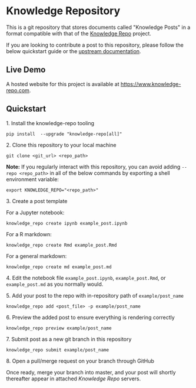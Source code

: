 # Knowledge Repository

This is a git repository that stores documents called "Knowledge Posts" in a
format compatible with that of the [Knowledge Repo](https://github.com/airbnb/knowledge-repo)
project.

If you are looking to contribute a post to this repository, please follow the
below quickstart guide or the [upstream documentation](http://knowledge-repo.readthedocs.io/en/latest/quickstart.html).

## Live Demo

A hosted website for this project is available at https://www.knowledge-repo.com.

## Quickstart

1\. Install the knowledge-repo tooling
```
pip install  --upgrade "knowledge-repo[all]"
```

2\. Clone this repository to your local machine
```
git clone <git_url> <repo_path>
```
**Note:** If you regularly interact with this repository, you can avoid adding `--repo <repo_path>` in all of the below commands by exporting a shell environment variable:

```
export KNOWLEDGE_REPO="<repo_path>"
```

3\. Create a post template

For a Jupyter notebook:
```
knowledge_repo create ipynb example_post.ipynb
```

For a R markdown:
```
knowledge_repo create Rmd example_post.Rmd
```

For a general markdown:
```
knowledge_repo create md example_post.md
```

4\. Edit the notebook file `example_post.ipynb`, `example_post.Rmd`, or `example_post.md` as you normally would.

5\. Add your post to the repo with in-repository path of `example/post_name`
```
knowledge_repo add <post_file> -p example/post_name
```

6\. Preview the added post to ensure everything is rendering correctly
```
knowledge_repo preview example/post_name
```

7\. Submit post as a new git branch in this repository
```
knowledge_repo submit example/post_name
```

8\. Open a pull/merge request on your branch through GitHub

Once ready, merge your branch into master, and your post will shortly thereafter
appear in attached *Knowledge Repo* servers.
